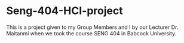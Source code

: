 # Seng-404-HCI-project
This is a project given to my Group Members and I by our Lecturer Dr. Maitanmi when we took the course SENG 404 in Babcock University.
